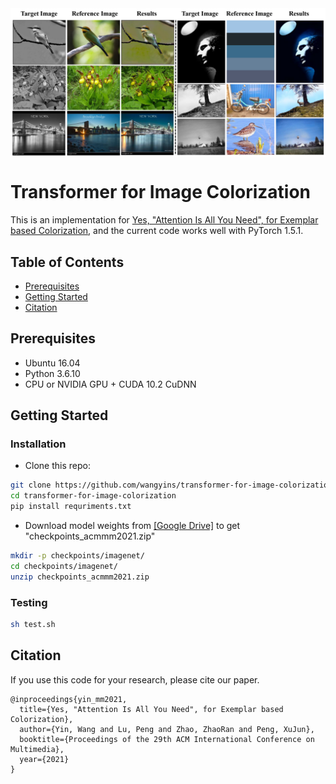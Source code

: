 <img src='imgs/visual.jpg' align="center" width=800>

# Transformer for Image Colorization
This is an implementation for [Yes, "Attention Is All You Need", for Exemplar based Colorization](https://dl.acm.org/doi/10.1145/3474085.3475385), and the current code works well with PyTorch 1.5.1.
## Table of Contents

- [Prerequisites](#Prerequisites)
- [Getting Started](#Getting-Started)
- [Citation](#Citation)

## Prerequisites
- Ubuntu 16.04
- Python 3.6.10
- CPU or NVIDIA GPU + CUDA 10.2 CuDNN

## Getting Started

### Installation
- Clone this repo:
```bash
git clone https://github.com/wangyins/transformer-for-image-colorization
cd transformer-for-image-colorization
pip install requriments.txt
```
- Download model weights from <a href="https://drive.google.com/file/d/11FM-2v4iVH8Dvowo-7bQG56Z_ey8kjOa/view?usp=sharing">[Google Drive]</a> to get "checkpoints_acmmm2021.zip"
```bash
mkdir -p checkpoints/imagenet/
cd checkpoints/imagenet/
unzip checkpoints_acmmm2021.zip
```
### Testing
```bash
sh test.sh
```
## Citation
If you use this code for your research, please cite our paper.
```
@inproceedings{yin_mm2021,
  title={Yes, "Attention Is All You Need", for Exemplar based Colorization},
  author={Yin, Wang and Lu, Peng and Zhao, ZhaoRan and Peng, XuJun},
  booktitle={Proceedings of the 29th ACM International Conference on Multimedia},
  year={2021}
}
```
